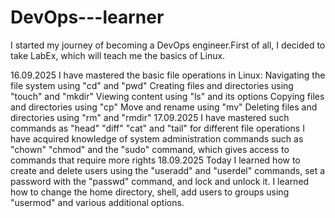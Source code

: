 # DevOps---learner
I started my journey of becoming a DevOps engineer.First of all, I decided to take LabEx, which will teach me the basics of Linux.

16.09.2025
I have mastered the basic file operations in Linux:
Navigating the file system using "cd" and "pwd"
Creating files and directories using "touch" and "mkdir"
Viewing content using "ls" and its options
Copying files and directories using "cp"
Move and rename using "mv"
Deleting files and directories using "rm" and "rmdir"
17.09.2025
I have mastered such commands as "head" "diff" "cat" and "tail" for different file operations
I have acquired knowledge of system administration commands such as "chown" "chmod" and the "sudo" command, which gives access to commands that require more rights
18.09.2025
Today I learned how to create and delete users using the "useradd" and "userdel" commands, set a password with the "passwd" command, and lock and unlock it. I learned how to change the home directory, shell, add users to groups using "usermod" and various additional options.
